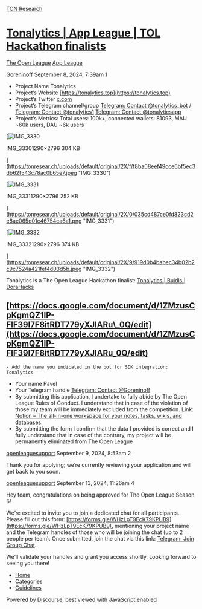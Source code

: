 [TON Research](/)

# [Tonalytics | App League | TOL Hackathon finalists](/t/tonalytics-app-league-tol-hackathon-finalists/32081)

[The Open League](/c/the-open-league/app-leaderboard/58)  [App League](/c/the-open-league/app-leaderboard/58) 

    

[Goreninoff](https://tonresear.ch/u/Goreninoff)   September 8, 2024, 7:39am  1

*   Project Name Tonalytics
*   Project’s Website [https://tonalytics.top](https://tonalytics.top)
*   Project’s Twitter [x.com](https://x.com/Tonalytics)
*   Project’s Telegram channel/group [Telegram: Contact @tonalytics\_bot](https://t.me/tonalytics_bot) / [Telegram: Contact @tonalytics1](https://t.me/tonalytics1) [Telegram: Contact @tonalyticsapp](https://t.me/tonalyticsapp)
*   Project’s Metrics: Total users: 100k+, connected wallets: 81093, MAU ~60k users, DAU ~6k users

[![IMG_3330](https://tonresear.ch/uploads/default/optimized/2X/f/f8ba08eef49cce6bf5ec3db62f543c78ac0b65e7_2_230x500.jpeg)

IMG\_33301290×2796 304 KB

](https://tonresear.ch/uploads/default/original/2X/f/f8ba08eef49cce6bf5ec3db62f543c78ac0b65e7.jpeg "IMG_3330")

  

[![IMG_3331](https://tonresear.ch/uploads/default/optimized/2X/0/035cd487ce0fd823cd2e8ae065d01c46754ca6a1_2_230x500.png)

IMG\_33311290×2796 252 KB

](https://tonresear.ch/uploads/default/original/2X/0/035cd487ce0fd823cd2e8ae065d01c46754ca6a1.png "IMG_3331")

  

[![IMG_3332](https://tonresear.ch/uploads/default/optimized/2X/9/919d0b4babec34b02b2c9c7524a421fef4d03d5b_2_230x500.jpeg)

IMG\_33321290×2796 374 KB

](https://tonresear.ch/uploads/default/original/2X/9/919d0b4babec34b02b2c9c7524a421fef4d03d5b.jpeg "IMG_3332")

Tonalytics is a The Open League Hackathon finalist: [Tonalytics | Buidls | DoraHacks](https://dorahacks.io/buidl/11614)

## [](#p-49699-httpsdocsgooglecomdocumentd1zmzuscpkgmqz1ip-fif39l7f8itrdt779yxjiaru_0qedit-1)[https://docs.google.com/document/d/1ZMzusCpKgmQZ1IP-FIF39l7F8itRDT779yXJIARu\_0Q/edit](https://docs.google.com/document/d/1ZMzusCpKgmQZ1IP-FIF39l7F8itRDT779yXJIARu_0Q/edit)

```
- Add the name you indicated in the bot for SDK integration: Tonalytics 
```

*   Your name Pavel
*   Your Telegram handle [Telegram: Contact @Goreninoff](https://t.me/Goreninoff)
*   By submitting this application, I undertake to fully abide by The Open League Rules of Conduct. I understand that in case of the violation of those my team will be immediately excluded from the competition. Link: [Notion – The all-in-one workspace for your notes, tasks, wikis, and databases.](https://ton-org.notion.site/The-Open-League-Rules-of-Conduct-04f4a0fedf1a401687075f5efd83de68)
*   By submitting the form I confirm that the data I provided is correct and I fully understand that in case of the contrary, my project will be permanently eliminated from The Open League

 

[openleaguesupport](https://tonresear.ch/u/openleaguesupport) September 9, 2024, 8:53am  2

Thank you for applying; we’re currently reviewing your application and will get back to you soon.

 

[openleaguesupport](https://tonresear.ch/u/openleaguesupport) September 13, 2024, 11:26am  4

Hey team, congratulations on being approved for The Open League Season 6!

We’re excited to invite you to join a dedicated chat for all participants. Please fill out this form: [https://forms.gle/WHzLpT9EcK79KPUB9](https://forms.gle/WHzLpT9EcK79KPUB9), mentioning your project name and the Telegram handles of those who will be joining the chat (up to 2 people per team). Once submitted, join the chat via this link: [Telegram: Join Group Chat](https://t.me/+TbKriSZt35BiNmUy).

We’ll validate your handles and grant you access shortly. Looking forward to seeing you there!

 

*   [Home](/)
*   [Categories](/categories)
*   [Guidelines](/guidelines)

Powered by [Discourse](https://www.discourse.org), best viewed with JavaScript enabled